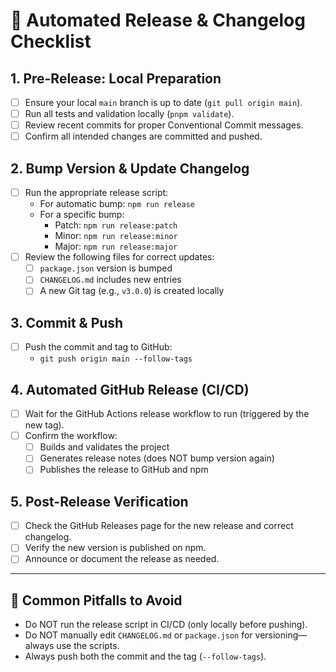 # 📝 Automated Release & Changelog Checklist

## 1. Pre-Release: Local Preparation

- [ ] Ensure your local `main` branch is up to date (`git pull origin main`).
- [ ] Run all tests and validation locally (`pnpm validate`).
- [ ] Review recent commits for proper Conventional Commit messages.
- [ ] Confirm all intended changes are committed and pushed.

## 2. Bump Version & Update Changelog

- [ ] Run the appropriate release script:
  - For automatic bump: `npm run release`
  - For a specific bump:
    - Patch: `npm run release:patch`
    - Minor: `npm run release:minor`
    - Major: `npm run release:major`
- [ ] Review the following files for correct updates:
  - [ ] `package.json` version is bumped
  - [ ] `CHANGELOG.md` includes new entries
  - [ ] A new Git tag (e.g., `v3.0.0`) is created locally

## 3. Commit & Push

- [ ] Push the commit and tag to GitHub:
  - `git push origin main --follow-tags`

## 4. Automated GitHub Release (CI/CD)

- [ ] Wait for the GitHub Actions release workflow to run (triggered by the new tag).
- [ ] Confirm the workflow:
  - [ ] Builds and validates the project
  - [ ] Generates release notes (does NOT bump version again)
  - [ ] Publishes the release to GitHub and npm

## 5. Post-Release Verification

- [ ] Check the GitHub Releases page for the new release and correct changelog.
- [ ] Verify the new version is published on npm.
- [ ] Announce or document the release as needed.

---

## 🛑 Common Pitfalls to Avoid

- Do NOT run the release script in CI/CD (only locally before pushing).
- Do NOT manually edit `CHANGELOG.md` or `package.json` for versioning—always use the scripts.
- Always push both the commit and the tag (`--follow-tags`).
